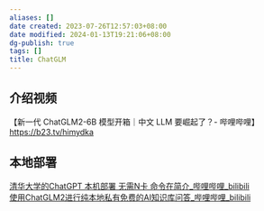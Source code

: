 ```yaml
---
aliases: []
date created: 2023-07-26T12:57:03+08:00
date modified: 2024-01-13T19:21:06+08:00
dg-publish: true
tags: []
title: ChatGLM
---
```


## 介绍视频
【新一代 ChatGLM2-6B 模型开箱｜中文 LLM 要崛起了？- 哔哩哔哩】 https://b23.tv/himydka

## 本地部署
[清华大学的ChatGPT 本机部署 无需N卡 命令在简介\_哔哩哔哩\_bilibili](https://www.bilibili.com/video/BV12h4y1L76f/?spm_id_from=333.337.search-card.all.click)  
[使用ChatGLM2进行纯本地私有免费的AI知识库问答\_哔哩哔哩\_bilibili](https://www.bilibili.com/video/BV1Jh4y1c7sb/?spm_id_from=333.337.search-card.all.click&vd_source=20cb3e7c6ad3d64f0eb2d763ff005080)